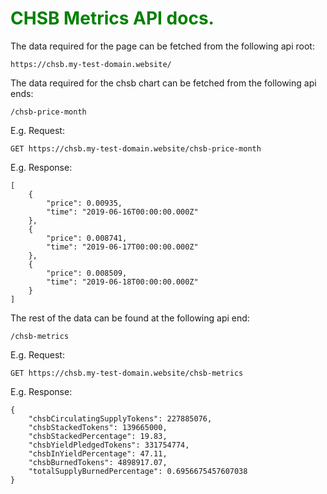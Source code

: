 <h1 style="color: green;">CHSB Metrics API docs.</h1>

The data required for the page can be fetched from the following api root:
```
https://chsb.my-test-domain.website/
```
The data required for the chsb chart can be fetched from the following api ends:
```
/chsb-price-month
```
E.g. Request:
```
GET https://chsb.my-test-domain.website/chsb-price-month
```
E.g. Response: 
```
[
    {
        "price": 0.00935,
        "time": "2019-06-16T00:00:00.000Z"
    },
    {
        "price": 0.008741,
        "time": "2019-06-17T00:00:00.000Z"
    },
    {
        "price": 0.008509,
        "time": "2019-06-18T00:00:00.000Z"
    }
]
```

The rest of the data can be found at the following api end:
```
/chsb-metrics
```
E.g. Request:
```
GET https://chsb.my-test-domain.website/chsb-metrics
```
E.g. Response: 
```
{
    "chsbCirculatingSupplyTokens": 227885076,
    "chsbStackedTokens": 139665000,
    "chsbStackedPercentage": 19.83,
    "chsbYieldPledgedTokens": 331754774,
    "chsbInYieldPercentage": 47.11,
    "chsbBurnedTokens": 4898917.07,
    "totalSupplyBurnedPercentage": 0.6956675457607038
}
```
